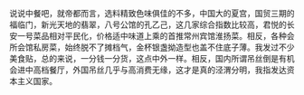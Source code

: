 说说中餐吧，就帝都而言，选料精致色味俱佳的不多，中国大的夏宫，国贸三期的福临门，新光天地的翡翠，八号公馆的孔乙己，这几家综合指数比较高，君悦的长安一号菜品相对平民化，价格适中味道上乘的首推常州宾馆淮扬菜。相反，各种会所会馆私房菜，始终脱不了摊档气，金杯银盏拗造型也盖不住底子薄。我发过不少美食贴，总的来说，一分钱一分货，这点中外一样。相反，国内所谓吊丝倒是有机会进中高档餐厅，外国吊丝几乎与高消费无缘，这才是真的泾渭分明，我指发达资本主义国家。 ​​​​

